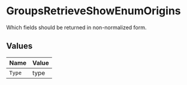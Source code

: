# GroupsRetrieveShowEnumOrigins

Which fields should be returned in non-normalized form.


## Values

| Name   | Value  |
| ------ | ------ |
| `Type` | type   |